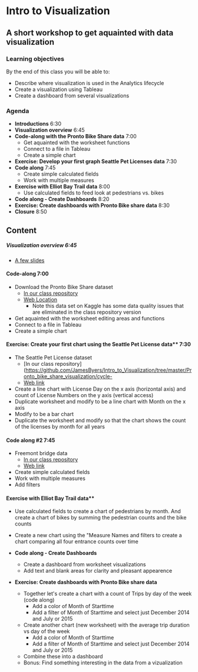 # Intro to Visualization
## A short workshop to get aquainted with data visualization

### Learning objectives
By the end of this class you will be able to:
* Describe where visualization is used in the Analytics lifecycle
* Create a visualization using Tableau
* Create a dashboard from several visualizations

### Agenda
* **Introductions**   6:30
* **Visualization overview**  6:45
* **Code-along with the Pronto Bike Share data**   7:00
  * Get aquainted with the worksheet functions
  * Connect to a file in Tableau
  * Create a simple chart
* **Exercise: Develop your first graph Seattle Pet Licenses data**   7:30
* **Code along**   7:45
  * Create simple calculated fields
  * Work with multiple measures
* **Exercise with Elliot Bay Trail data**   8:00 
  * Use calculated fields to feed look at pedestrians vs. bikes
* **Code along - Create Dashboards**   8:20
* **Exercise: Create dashboards with Pronto Bike share data**   8:30
* **Closure**   8:50

 
## Content

##### Visualization overview   6:45
* [A few slides](https://docs.google.com/presentation/d/1fRl4N4mOWAYA5mRbtbnBE5lQMnku0eSJa6vqJq9oUgI/edit?usp=sharing)
 
#### Code-along   7:00
* Download the Pronto Bike Share dataset
  * [In our class repository](https://github.com/JamesByers/Intro_to_Visualization/tree/master/Seattle_pet_license_data)
  * [Web Location](https://www.kaggle.com/pronto/cycle-share-dataset)
    * Note this data set on Kaggle has some data quality issues that are eliminated in the class repository version
* Get aquainted with the worksheet editing areas and functions
* Connect to a file in Tableau
* Create a simple chart
 
#### Exercise: Create your first chart using the Seattle Pet License data**   7:30
* The Seattle Pet License dataset
    * [In our class repository](https://github.com/JamesByers/Intro_to_Visualization/tree/master/Pronto_bike_share_visualization/cycle-
    * [Web link](https://data.seattle.gov/Community/Seattle-Pet-Licenses/jguv-t9rb)
* Create a line chart with License Day on the x axis (horizontal axis) and count of License Numbers on the y axis (vertical access)
* Duplicate worksheet and modify to be a line chart with Month on the x axis
* Modify to be a bar chart
* Duplicate the worksheet and modify so that the chart shows the count of the licenses by month for all years
  
#### Code along #2   7:45
* Freemont bridge data
  * [In our class repository](https://github.com/JamesByers/Intro_to_Visualization/blob/master/Freemont_bridge_data/Freemont_bridge_bike_traffic-daily.json)
  * [Web link](https://data.seattle.gov/Transportation/Fremont-Bridge-Daily-Bicycle-Counts/eytj-7qg9/data)
* Create simple calculated fields
* Work with multiple measures
* Add filters

#### Exercise with Elliot Bay Trail data**
  * Use calculated fields to create a chart of pedestrians by month.  And create a chart of bikes by summing the pedestrian counts and the bike counts
  * Create a new chart using the "Measure Names and filters to create a chart comparing all four entrance counts over time
  
* **Code along - Create Dashboards**
  * Create a dashboard from worksheet visualizations
  * Add text and blank areas for clarity and pleasant appearence

* **Exercise: Create dashboards with Pronto Bike share data**
  * Together let's create a chart with a count of Trips by day of the week (code along)
    * Add a color of Month of Starttime
    * Add a filter of Month of Starttime and select just December 2014 and July or 2015
  * Create another chart (new worksheet) with the average trip duration vs day of the week
    * Add a color of Month of Starttime
    * Add a filter of Month of Starttime and select just December 2014 and July or 2015
  * Combine these into a dashboard
  * Bonus: Find something interesting in the data from a vizualization
  
